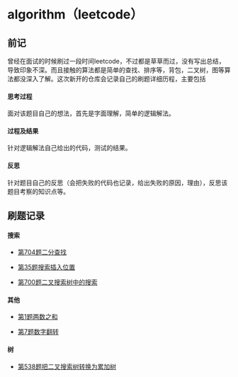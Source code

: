 # algorithm（leetcode） 

## 前记

曾经在面试的时候刷过一段时间leetcode，不过都是草草而过，没有写出总结，导致印象不深。而且接触的算法都是简单的查找、排序等，背包，二叉树，图等算法都没深入了解。这次新开的仓库会记录自己的刷题详细历程，主要包括

#### 思考过程

面对该题目自己的想法，首先是字面理解，简单的逻辑解法。

#### 过程及结果

针对逻辑解法自己给出的代码，测试的结果。

#### 反思

针对题目自己的反思（会把失败的代码也记录，给出失败的原因，理由），反思该题目考察的知识点等。

## 刷题记录

#### 搜索

* [第704题二分查找](search/src/main/java/BinarySearch.java)

* [第35题搜索插入位置](search/src/main/java/SearchTargetPosition.java)

* [第700题二叉搜索树中的搜索](search/src/main/java/BinaryTreeSearch.java)

#### 其他

* [第1题两数之和](others/src/main/java/TwoSum.java)

* [第7题数字翻转](others/src/main/java/NumReverse.java)

#### 树

* [第538题把二叉搜索树转换为累加树](tree/src/main/java/BinaryTreePlus.java)



